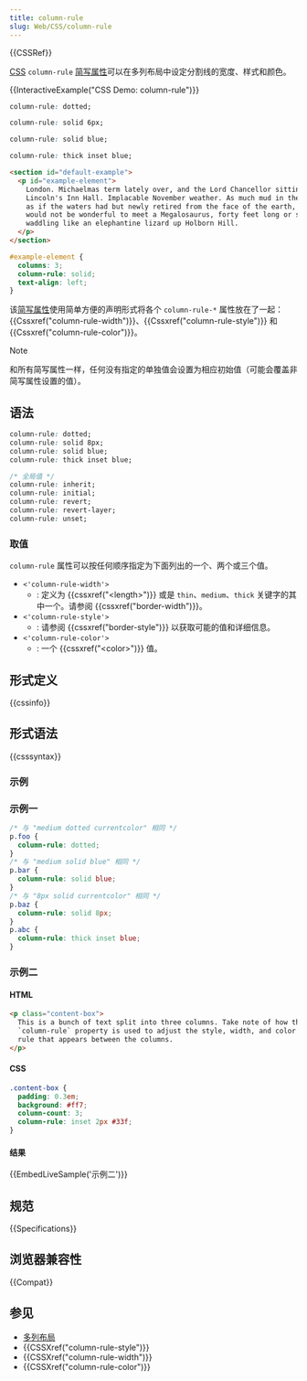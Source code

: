 ```yaml
---
title: column-rule
slug: Web/CSS/column-rule
---
```


{{CSSRef}}

[CSS](/zh-CN/docs/Web/CSS) `column-rule` [简写属性](/zh-CN/docs/Web/CSS/Shorthand_properties)可以在多列布局中设定分割线的宽度、样式和颜色。

{{InteractiveExample("CSS Demo: column-rule")}}

```css interactive-example-choice
column-rule: dotted;
```

```css interactive-example-choice
column-rule: solid 6px;
```

```css interactive-example-choice
column-rule: solid blue;
```

```css interactive-example-choice
column-rule: thick inset blue;
```

```html interactive-example
<section id="default-example">
  <p id="example-element">
    London. Michaelmas term lately over, and the Lord Chancellor sitting in
    Lincoln's Inn Hall. Implacable November weather. As much mud in the streets
    as if the waters had but newly retired from the face of the earth, and it
    would not be wonderful to meet a Megalosaurus, forty feet long or so,
    waddling like an elephantine lizard up Holborn Hill.
  </p>
</section>
```

```css interactive-example
#example-element {
  columns: 3;
  column-rule: solid;
  text-align: left;
}
```

该[简写属性](/zh-CN/docs/Web/CSS/Shorthand_properties)使用简单方便的声明形式将各个 `column-rule-*` 属性放在了一起：{{Cssxref("column-rule-width")}}、{{Cssxref("column-rule-style")}} 和 {{Cssxref("column-rule-color")}}。

> [!NOTE]
> 和所有简写属性一样，任何没有指定的单独值会设置为相应初始值（可能会覆盖非简写属性设置的值）。

## 语法

```css
column-rule: dotted;
column-rule: solid 8px;
column-rule: solid blue;
column-rule: thick inset blue;

/* 全局值 */
column-rule: inherit;
column-rule: initial;
column-rule: revert;
column-rule: revert-layer;
column-rule: unset;
```

### 取值

`column-rule` 属性可以按任何顺序指定为下面列出的一个、两个或三个值。

- `<'column-rule-width'>`
  - : 定义为 {{cssxref("&lt;length&gt;")}} 或是 `thin`、`medium`、`thick` 关键字的其中一个。请参阅 {{cssxref("border-width")}}。
- `<'column-rule-style'>`
  - : 请参阅 {{cssxref("border-style")}} 以获取可能的值和详细信息。
- `<'column-rule-color'>`
  - : 一个 {{cssxref("&lt;color&gt;")}} 值。

## 形式定义

{{cssinfo}}

## 形式语法

{{csssyntax}}

### 示例

### 示例一

```css
/* 与 "medium dotted currentcolor" 相同 */
p.foo {
  column-rule: dotted;
}
/* 与 "medium solid blue" 相同 */
p.bar {
  column-rule: solid blue;
}
/* 与 "8px solid currentcolor" 相同 */
p.baz {
  column-rule: solid 8px;
}
p.abc {
  column-rule: thick inset blue;
}
```

### 示例二

#### HTML

```html
<p class="content-box">
  This is a bunch of text split into three columns. Take note of how the
  `column-rule` property is used to adjust the style, width, and color of the
  rule that appears between the columns.
</p>
```

#### CSS

```css
.content-box {
  padding: 0.3em;
  background: #ff7;
  column-count: 3;
  column-rule: inset 2px #33f;
}
```

#### 结果

{{EmbedLiveSample('示例二')}}

## 规范

{{Specifications}}

## 浏览器兼容性

{{Compat}}

## 参见

- [多列布局](/zh-CN/docs/Learn_web_development/Core/CSS_layout/Multiple-column_Layout)
- {{CSSXref("column-rule-style")}}
- {{CSSXref("column-rule-width")}}
- {{CSSXref("column-rule-color")}}
